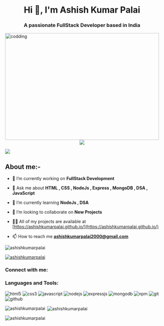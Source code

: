 <h1 align="center">Hi 👋, I'm Ashish Kumar Palai</h1>
<h3 align="center">A passionate FullStack Developer based in India</h3>

 <img align="right"  alt="codding" width="100%" height="350"  src="https://user-images.githubusercontent.com/103949801/204467455-5bfa7257-0da5-49fb-a826-2308b738faa6.gif">


<!--   <img align="right"  alt="codding" width="300" margin-top="50" src="https://cdn.dribbble.com/users/1162077/screenshots/3848914/programmer.gif"> -->

 <p align="center" color:"red">
     <a href="https://github.com/Appy26/readme-typing-svg">
          <img src="https://readme-typing-svg.demolab.com/?lines=hi! My self Ashish Kumar Palai 🏽; I am a Full-stack%20Node%20developer 🏻‍💻; interested in Coding 🏃‍♂️♂️;Curious%20to%20learn%20new%20things !&font=Fira%20Code&center=true&width=440&height=45&color=#37bcf7&vCenter=true&size=22&pause=1000"></a>
      </p>
      
<img src="https://user-images.githubusercontent.com/73097560/115834477-dbab4500-a447-11eb-908a-139a6edaec5c.gif">
 
 
 
 ## About me:-
 

- 🔭 I’m currently working on **FullStack Development**

- 💬 Ask me about **HTML , CSS , NodeJs , Express , MongoDB , DSA , JavaScript**

- 🌱 I’m currently learning **NodeJs , DSA**

- 👯 I’m looking to collaborate on **New Projects**

- 👨‍💻 All of my projects are available at [https://ashishkumarpalai.github.io/](https://ashishkumarpalai.github.io/)

- 📫 How to reach me **ashishkumarpalai2000@gmail.com**



 





<!-- 
### Hi there 👋

<h1 align="center">Hi 👋, I'm Ashish Kumar Palai</h1>
<h3 align="center">A passionate fullstack developer from India</h3>
<img align="center" width="400" src="https://media0.giphy.com/media/3o7WTQcjUp6JnP7s52/giphy.gif?cid=ecf05e47mj4yetjzjws1iluh59npr6p3nqr1yncxqs26bh2c&rid=giphy.gif&ct=g"> -->

<p align="left"> <img src="https://komarev.com/ghpvc/?username=ashishkumarpalai&label=Profile%20views&color=0e75b6&style=flat" alt="ashishkumarpalai" /> </p>

<p align="left"> <a href="https://github.com/ryo-ma/github-profile-trophy"><img src="https://github-profile-trophy.vercel.app/?username=ashishkumarpalai" alt="ashishkumarpalai" /></a> </p>

<!-- - 🔭 I’m currently working on **olx**

- 🌱 I’m currently learning **Nodejs,Express ,MongoDB ,SQL ,AWS**

- 💬 Ask me about **Node Backend Developer**

- 📫 How to reach me **ashishkumarpalai2000@gmail.com**
- 💬 Have a look at my [portfolio-link](https://ashishkumarpalai.github.io/)
<a href="https://ashishkumarpalai.github.io/">See My Portfolio</a>
 -->
<h3 align="left">Connect with me:</h3>
<p align="left">
</p>

<h3 align="left">Languages and Tools:</h3>
<p >
    <img src="https://img.shields.io/badge/HTML5-E34F26?style=for-the-badge&logo=html5&logoColor=white" alt="html5" />
    <img src="https://img.shields.io/badge/CSS3-1572B6?style=for-the-badge&logo=css3&logoColor=white" alt="css3" /> 
    <img src="https://img.shields.io/badge/JavaScript-323330?style=for-the-badge&logo=javascript&logoColor=F7DF1E" alt="javascript" />
    <img src="https://img.shields.io/badge/Node.js-339933?style=for-the-badge&logo=nodedotjs&logoColor=white" alt="nodejs" />
    <img src="https://img.shields.io/badge/Express.js-000000?style=for-the-badge&logo=express&logoColor=white" alt="expressjs" />
    <img src="https://img.shields.io/badge/MongoDB-4EA94B?style=for-the-badge&logo=mongodb&logoColor=white" alt="mongodb" />
    <img src="https://img.shields.io/badge/npm-CB3837?style=for-the-badge&logo=npm&logoColor=white" alt="npm" />
    <img src="https://img.shields.io/badge/Git-f44d27?style=for-the-badge&logo=git&logoColor=white" alt="git" />
    <img src="https://img.shields.io/badge/GitHub-100000?style=for-the-badge&logo=github&logoColor=white" alt="github" />
  
</p>
<p><img align="left" src="https://github-readme-stats.vercel.app/api/top-langs?username=ashishkumarpalai&show_icons=true&locale=en&layout=compact" alt="ashishkumarpalai" /></p>

<p>&nbsp;<img align="center" src="https://github-readme-stats.vercel.app/api?username=ashishkumarpalai&show_icons=true&locale=en" alt="ashishkumarpalai" /></p>

<p><img align="center" src="https://github-readme-streak-stats.herokuapp.com/?user=ashishkumarpalai&" alt="ashishkumarpalai" /></p>















<!--
**ashishkumarpalai/ashishkumarpalai** is a ✨ _special_ ✨ repository because its `README.md` (this file) appears on your GitHub profile.

Here are some ideas to get you started:

- 🔭 I’m currently working on ...
- 🌱 I’m currently learning ...
- 👯 I’m looking to collaborate on ...
- 🤔 I’m looking for help with ...
- 💬 Ask me about ...
- 📫 How to reach me: ...
- 😄 Pronouns: ...
- ⚡ Fun fact: ...
-->
